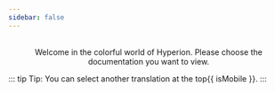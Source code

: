 ```yaml
---
sidebar: false
---
```


<div style="text-align:center">
  <HyperionLogoDynamic />
  <br>
  Welcome in the colorful world of Hyperion. Please choose the documentation you want to view.
</div>

<div class="flex flex-center no-decoration">
  <MainSection title="User" text="Installation, configuration and advanced informations" to="/user/" icon="user" />
  <MainSection title="Effects" text="Learn how to create an effect" to="/effects/" icon="effects" />
  <MainSection title="JSON API" text="Learn how to interact with the API" to="/json/" icon="json" />
</div>

::: tip Tip:
You can select another translation at the top{{ isMobile }}.
:::

<script setup>
import { onBeforeUnmount, onMounted, ref } from 'vue';
const isMobile = ref('');
const handleResize = () => {
  if (window.innerWidth < 720) {
    isMobile.value = ' left menu';
  } else {
    isMobile.value = '';
  }
};

onMounted(() => {
  handleResize();
  window.addEventListener('resize', handleResize, { passive: true });
});

onBeforeUnmount(() => {
  if (typeof window !== 'undefined') {
    window.removeEventListener('resize', handleResize);
  }
});
</script>
